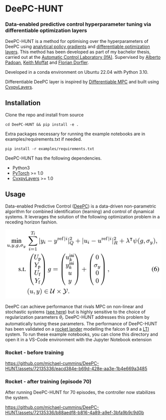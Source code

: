 # DeePC-HUNT
### Data-enabled predictive control hyperparameter tuning via differentiable optimization layers

DeePC-HUNT is a method for optimising over the hyperparameters of DeePC using [analytical policy gradients](https://arxiv.org/abs/2202.00817) and [differentiable optimization layers](https://locuslab.github.io/2019-10-28-cvxpylayers/). This method has been developed as part of my bachelor thesis, carried out at the [Automatic Control Laboratory (IfA)](https://control.ee.ethz.ch/). Supervised by [Alberto Padoan](https://www.albertopadoan.com/), [Keith Moffat](https://www.keithmoffat.com/) and [Florian Dorfler](http://people.ee.ethz.ch/~floriand/). 

Developed in a conda environment on Ubuntu 22.04 with Python 3.10. 

Differentiable DeePC layer is inspired by [Differentiable MPC](https://github.com/locuslab/differentiable-mpc) and built using [CvxpyLayers](https://github.com/cvxgrp/cvxpylayers).

## Installation
Clone the repo and install from source
```
cd DeePC-HUNT && pip install -e .
```
Extra packages necessary for running the example notebooks are in examples/requirements.txt if needed.
```
pip install -r examples/requirements.txt
```

DeePC-HUNT has the following dependencies.
* Python3
* [PyTorch](https://pytorch.org/) >= 1.0
* [CvxpyLayers](https://github.com/cvxgrp/cvxpylayers) >= 1.0

## Usage
Data-enabled Predictive Control ([DeePC](https://arxiv.org/abs/1811.05890)) is a data-driven non-parametric algorithm for combined identification (learning) and control of dynamical systems. It leverages the solution of the following optimization problem in a receding horizon fashion.

![Problem Formulation](https://github.com/michael-cummins/DeePC-HUNT/blob/main/videos/DeePC.png)

DeePC can achieve performance that rivals MPC on non-linear and stochastic systems ([see here](https://arxiv.org/abs/2101.01273)) but is highly sensitive to the choice of regularization parameters $\theta_i$. DeePC-HUNT addresses this problem by automatically tuning these parameters. The performance of DeePC-HUNT has been validated on a [rocket lander](https://github.com/michael-cummins/DeePC-HUNT/examples/rocket.ipynb) modelling the falcon 9 and a [LTI](https://github.com/michael-cummins/DeePC-HUNT/examples/linear_deepc.ipynb) system. To run these example notebooks, you can clone this directory and open it in a VS-Code environment with the Jupyter Notebook extension

### Rocket - before training

https://github.com/michael-cummins/DeePC-HUNT/assets/72135336/eacd384e-b69d-428e-aa3e-1b4e669a3485




### Rocket - after training (episode 70)

After running DeePC-HUNT for 70 episodes, the controller now stabilizes the system.




https://github.com/michael-cummins/DeePC-HUNT/assets/72135336/b88aedf8-b816-4a89-a9ef-3bfa9b9c9d0b



